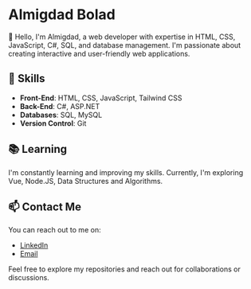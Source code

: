 # Almigdad Bolad

👋 Hello, I'm Almigdad, a web developer with expertise in HTML, CSS, JavaScript, C#, SQL, and database management. I'm passionate about creating interactive and user-friendly web applications.

## 🔧 Skills

- **Front-End**: HTML, CSS, JavaScript, Tailwind CSS
- **Back-End**: C#, ASP.NET
- **Databases**: SQL, MySQL
- **Version Control**: Git
<!-- - **Responsive Design**: I design websites that look great on all devices. -->
<!---
## 🌐 Projects

Here are a few of my notable projects:

- [Project 1 Name](link): A web application showcasing my front-end development skills.
- [Project 2 Name](link): A back-end application using C# and SQL.
- [Project 3 Name](link): A responsive design project using Tailwind CSS.
-->

## 📚 Learning

I'm constantly learning and improving my skills. Currently, I'm exploring Vue, Node.JS, Data Structures and Algorithms.

## 📫 Contact Me

You can reach out to me on:

- [LinkedIn](https://www.linkedin.com/in/almigdad-bolad/)
- [Email](mailto:almigdadbolad@gmail.com)

Feel free to explore my repositories and reach out for collaborations or discussions.
